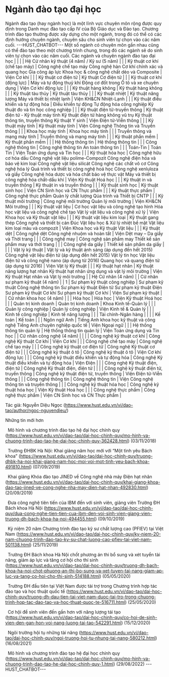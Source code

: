 # Ngành đào tạo đại học

Ngành đào tạo (hay ngành học) là một lĩnh vực chuyên môn rộng được quy định trong Danh mục đào tạo cấp IV của Bộ Giáo dục và Đào tạo. Chương trình đào tạo thường được xây dựng cho một ngành, trong đó có thể có các định hướng chuyên ngành, chuyên sâu cho sinh viên tự chọn vào các năm cuối. 
 ---HUST_CHATBOT---
Một số ngành có chuyên môn gần nhau cũng có thể đào tạo theo một chương trình chung, trong đó các ngành sẽ do sinh viên tự chọn vào các năm cuối. Các ngành và chuyên ngành đào tạo đại học
|  |
|
| Hệ Cử nhân kỹ thuật (4 năm) / Kỹ sư (5 năm) |
|  | Kỹ thuật cơ khí (chế tạo máy) | Công nghệ chế tạo máy
Công nghệ hàn
Cơ khí chính xác và quang học
Gia công áp lực
Khoa học &amp; công nghệ chất dẻo và Composite | Viện Cơ khí |
|  | Kỹ thuật cơ điện tử | Kỹ thuật Cơ điện tử |
|  | Kỹ thuật cơ khí (động lực) | Máy và tự động thuỷ khí
Động cơ đốt trong
Ô tô và xe chuyên dụng | Viện Cơ khí động lực |
|  | Kỹ thuật hàng không | Kỹ thuật hàng không |
|  | Kỹ thuật tàu thủy | Kỹ thuật tàu thủy |
|  | Kỹ thuật nhiệt | Kỹ thuật năng lượng
Máy và thiết bị nhiệt lạnh | Viện KH&amp;CN Nhiệt-Lạnh |
|  | Kỹ thuật điều khiển và
tự động hóa | Điều khiển tự động
			Tự động hóa công nghiệp
			Kỹ thuật đo và tin học công nghiệp |
|  | Kỹ thuật điện tử-truyền thông | Kỹ thuật điện tử - Kỹ thuật máy tính
Kỹ thuật điện tử hàng không vũ trụ
Kỹ thuật thông tin, truyền thông
Kỹ thuật Y sinh | Viện Điện tử-Viễn thông |
|  | Kỹ thuật máy tính | Kỹ thuật máy tính | Viện Công nghệ Thông tin và Truyền thông |
|  | Khoa học máy tính | Khoa học máy tính |
|  | Truyền thông và mạng máy tính | Truyền thông và mạng máy tính |
|  | Kỹ thuật phần mềm | Kỹ thuật phần mềm |
|  | Hệ thống thông tin | Hệ thống thông tin |
|  | Công nghệ thông tin | Công nghệ thông tin
An toàn thông tin |
|  | Toán-Tin | Toán Tin | Viện Toán ứng dụng và Tin học |
|  | Kỹ thuật hóa học | Công nghệ hữu cơ hóa dầu
Công nghệ vật liệu polime-Compozit
Công nghệ điện hóa và bảo vệ kim loại
Công nghệ vật liệu silicát
Công nghệ các chất vô cơ
Công nghệ hóa lý
Quá trình và thiết bị công nghệ hoá học
Công nghệ xenluloza và giấy
Công nghệ hóa dược và hóa chất bảo vệ thực vật
Máy và thiết bị công nghệ hóa chất-dầu khí | Viện Kỹ thuật Hoá học |
|  | Kỹ thuật in và truyền thông | Kỹ thuật in và truyền thông |
|  | Kỹ thuật sinh học | Kỹ thuật sinh học | Viện CN Sinh học và CN Thực phẩm |
|  | Kỹ thuật thực phẩm | Công nghệ thực phẩm
Quản lý chất lượng
Qúa trình và Thiết bị CNTP |
|  | Kỹ thuật môi trường | Công nghệ môi trường
Quản lý môi trường | Viện KH&amp;CN Môi trường |
|  | Kỹ thuật vật liệu | Cơ học vật liệu và công nghệ tạo hình
Hóa học vật liệu và công nghệ chế tạo
Vật lý vật liệu và công nghệ xử lý | Viện Khoa học và Kỹ thuật vật liệu |
|  | Kỹ thuật vật liệu kim loại | Kỹ thuật gang thép
Công nghệ và thiết bị cán
Đúc
Vật liệu học &amp; Xử lý nhiệt bề mặt
Vật liệu kim loại màu và compozit | Viện Khoa học và Kỹ thuật Vật liệu |
|  | Kỹ thuật dệt | Công nghệ dệt
Công nghệ nhuộm và hoàn tất | Viện Dệt may – Da giầy và Thời trang |
|  | Công nghệ may | Công nghệ sản phẩm may
Thiết kế sản phẩm may và thời trang |
|  | Công nghệ da giầy | Thiết kế sản phẩm da giầy |  |
|  | Vật lý kỹ thuật | Vật lý và kỹ thuật ánh sáng (áp dụng đến hết 2015)
Công nghệ vật liệu điện tử (áp dụng đến hết 2015)
Vật lý tin học
Vật liệu điện tử và công nghệ nano (áp dụng từ 2016)
Quang học và quang điện tử (áp dụng từ 2016) | Viện Vật lý Kỹ thuật |
|  | Kỹ thuật hạt nhân | Kỹ thuật năng lượng hạt nhân
Kỹ thuật hạt nhân ứng dụng và vật lý môi trường | Viện Kỹ thuật Hạt nhân và Vật lý môi trường |
| Hệ Cử nhân (4 năm) |
| Cử nhân sư phạm kỹ thuật (4 năm) |
| 1 | Sư phạm kỹ thuật công nghiệp | Sư phạm kỹ thuật Công nghệ thông tin
Sư phạm kỹ thuật Điện tử
Sư phạm kỹ thuật Điện
Sư phạm kỹ thuật Cơ khí
Sư phạm kỹ thuật Cơ khí | Viện Sư phạm kỹ thuật |
| Cử nhân khoa học (4 năm) |
|  | Hóa học | Hóa học | Viện Kỹ thuật Hoá học |
|  | Quản trị kinh doanh | Quản trị kinh doanh | Khoa Kinh tế-Quản lý |
|  | Quản lý công nghiệp | Quản lý công nghiệp | Viện Kinh tế &amp; Quản lý |
|  | Kinh tế công nghiệp | Kinh tế năng lượng |
|  | Tài chính-Ngân hàng |  |
|  | Kế toán | Kế toán |
|  | Ngôn ngữ Anh | Tiếng Anh khoa học kỹ thuật và công nghệ
Tiếng Anh chuyên nghiệp quốc tế | Viện Ngoại ngữ |
|  | Hệ thống thông tin quản lý | Hệ thống thông tin quản lý | Viện Toán ứng dụng và Tin học |
| Cử nhân công nghệ (4 năm) |  |
|  | Công nghệ kỹ thuật cơ khí | Công nghệ Kỹ thuật Cơ khí | Viện Cơ khí |
|  | Công nghệ chế tạo máy | Công nghệ chế tạo máy |
|  | Công nghệ kỹ thuật cơ điện tử | Công nghệ Kỹ thuật cơ điện tử |
|  | Công nghệ kỹ thuật ô tô | Công nghệ kỹ thuật ô tô | Viện Cơ khí động lực |
|  | Công nghệ kỹ thuật điều khiển và tự động hóa | Công nghệ Kỹ thuật điều khiển và tự động hóa | Viện Điện |
|  | Công nghệ Kỹ thuật điện, điện tử | Công nghệ Kỹ thuật điện, điện tử |  |
|  | Công nghệ kỹ thuật điện tử, truyền thông | Công nghệ kỹ thuật điện tử, truyền thông | Viện Điện tử-Viễn thông |
|  | Công nghệ thông tin | Công nghệ thông tin | Viện Công nghệ thông tin và truyền thông |
|  | Công nghệ kỹ thuật hóa học | Công nghệ kỹ thuật hóa học | Viện Kỹ thuật Hoá học |
|  | Công nghệ thực phẩm | Công nghệ thực phẩm | Viện CN Sinh học và CN Thực phẩm |

Tác giả: Nguyễn Diệu Ngọc (https://www.hust.edu.vn/vi/dao-tao/author/ngoc-nguyendieu/)

Những tin mới hơn

 
Mô hình và chương trình đào tạo hệ đại học chính quy (https://www.hust.edu.vn/vi/dao-tao/dai-hoc-chinh-quy/mo-hinh-va-chuong-trinh-dao-tao-he-dai-hoc-chinh-quy-362428.html)
(03/11/2018)

 
Trường ĐHBK Hà Nội: Khai giảng năm học mới với “Một tình yêu Bách khoa” (https://www.hust.edu.vn/vi/dao-tao/dai-hoc-chinh-quy/truong-dhbk-ha-noi-khai-giang-nam-hoc-moi-voi-mot-tinh-yeu-bach-khoa-491810.html)
(07/09/2019)

 
Khai giảng Khóa đào tạo JINED về Công nghệ nhà máy Điện hạt nhân (https://www.hust.edu.vn/vi/dao-tao/dai-hoc-chinh-quy/khai-giang-khoa-dao-tao-jined-ve-cong-nghe-nha-may-dien-hat-nhan-492830.html)
(20/09/2019)

 
Đưa công nghệ tiên tiến của IBM đến với sinh viên, giảng viên Trường ĐH Bách khoa Hà Nội (https://www.hust.edu.vn/vi/dao-tao/dai-hoc-chinh-quy/dua-cong-nghe-tien-tien-cua-ibm-den-voi-sinh-vien-giang-vien-truong-dh-bach-khoa-ha-noi-494455.html)
(09/10/2019)

 
Kỷ niệm 20 năm Chương trình đào tạo kỹ sư chất lượng cao (PFIEV) tại Việt Nam (https://www.hust.edu.vn/vi/dao-tao/dai-hoc-chinh-quy/ky-niem-20-nam-chuong-trinh-dao-tao-ky-su-chat-luong-cao-pfiev-tai-viet-nam-501138.html)
(25/11/2019)

 
Trường ĐH Bách khoa Hà Nội chốt phương án thi bổ sung và xét tuyển tài năng, giảm áp lực và tăng cơ hội cho thí sinh (https://www.hust.edu.vn/vi/dao-tao/dai-hoc-chinh-quy/truong-dh-bach-khoa-ha-noi-chot-phuong-an-thi-bo-sung-va-xet-tuyen-tai-nang-giam-ap-luc-va-tang-co-hoi-cho-thi-sinh-514188.html)
(05/05/2020)

 
Trường ĐH đầu tiên tại Việt Nam được tài trợ trong Chương trình hợp tác đào tạo và học thuật quốc tế (https://www.hust.edu.vn/vi/dao-tao/dai-hoc-chinh-quy/truong-dh-dau-tien-tai-viet-nam-duoc-tai-tro-trong-chuong-trinh-hop-tac-dao-tao-va-hoc-thuat-quoc-te-516711.html)
(25/05/2020)

 
Cơ hội để sinh viên đến gần hơn với năng lượng tái tạo (https://www.hust.edu.vn/vi/dao-tao/dai-hoc-chinh-quy/co-hoi-de-sinh-vien-den-gan-hon-voi-nang-luong-tai-tao-542291.html)
(15/12/2020)

 
Ngôi trường hội tụ những tài năng (https://www.hust.edu.vn/vi/dao-tao/dai-hoc-chinh-quy/ngoi-truong-hoi-tu-nhung-tai-nang-580212.html)
(16/08/2021)

 
Mô hình và chương trình đào tạo hệ đại học chính quy (https://www.hust.edu.vn/vi/dao-tao/dai-hoc-chinh-quy/mo-hinh-va-chuong-trinh-dao-tao-he-dai-hoc-chinh-quy-1.html)
(29/08/2022) 
 ---HUST_CHATBOT---